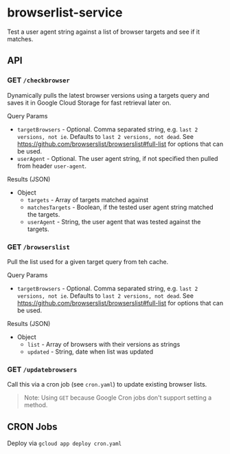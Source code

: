 # browserlist-service

Test a user agent string against a list of browser targets and see if it matches.

## API

### GET `/checkbrowser`

Dynamically pulls the latest browser versions using a targets query and saves it
in Google Cloud Storage for fast retrieval later on.

Query Params

- `targetBrowsers` - Optional. Comma separated string, e.g. `last 2 versions, not ie`.
Defaults to `last 2 versions, not dead`. See https://github.com/browserslist/browserslist#full-list for options that can be used.
- `userAgent` - Optional. The user agent string, if not specified then
pulled from header `user-agent`.

Results (JSON)

- Object
  - `targets` - Array of targets matched against
  - `matchesTargets` - Boolean, if the tested user agent string matched the targets.
  - `userAgent` - String, the user agent that was tested against the targets.

### GET `/browserslist`

Pull the list used for a given target query from teh cache.

Query Params

- `targetBrowsers` - Optional. Comma separated string, e.g. `last 2 versions, not ie`.
Defaults to `last 2 versions, not dead`. See https://github.com/browserslist/browserslist#full-list for options that can be used.

Results (JSON)

- Object
  - `list` - Array of browsers with their versions as strings
  - `updated` - String, date when list was updated

### GET `/updatebrowsers`

Call this via a cron job (see `cron.yaml`) to update existing browser lists.

> Note: Using `GET` because Google Cron jobs don't support setting a method.

## CRON Jobs

Deploy via `gcloud app deploy cron.yaml`